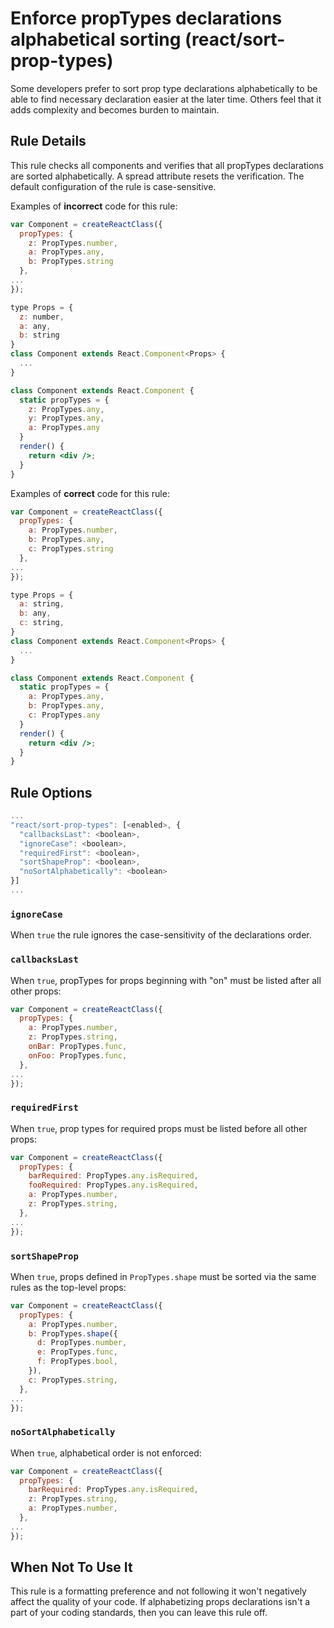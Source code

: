 # Enforce propTypes declarations alphabetical sorting (react/sort-prop-types)

Some developers prefer to sort prop type declarations alphabetically to be able to find necessary declaration easier at the later time. Others feel that it adds complexity and becomes burden to maintain.

## Rule Details

This rule checks all components and verifies that all propTypes declarations are sorted alphabetically. A spread attribute resets the verification. The default configuration of the rule is case-sensitive.

Examples of **incorrect** code for this rule:

```jsx
var Component = createReactClass({
  propTypes: {
    z: PropTypes.number,
    a: PropTypes.any,
    b: PropTypes.string
  },
...
});
```

```jsx
type Props = {
  z: number,
  a: any,
  b: string
}
class Component extends React.Component<Props> {
  ...
}
```

```jsx
class Component extends React.Component {
  static propTypes = {
    z: PropTypes.any,
    y: PropTypes.any,
    a: PropTypes.any
  }
  render() {
    return <div />;
  }
}
```

Examples of **correct** code for this rule:

```jsx
var Component = createReactClass({
  propTypes: {
    a: PropTypes.number,
    b: PropTypes.any,
    c: PropTypes.string
  },
...
});
```

```jsx
type Props = {
  a: string,
  b: any,
  c: string,
}
class Component extends React.Component<Props> {
  ...
}
```

```jsx
class Component extends React.Component {
  static propTypes = {
    a: PropTypes.any,
    b: PropTypes.any,
    c: PropTypes.any
  }
  render() {
    return <div />;
  }
}
```

## Rule Options

```js
...
"react/sort-prop-types": [<enabled>, {
  "callbacksLast": <boolean>,
  "ignoreCase": <boolean>,
  "requiredFirst": <boolean>,
  "sortShapeProp": <boolean>,
  "noSortAlphabetically": <boolean>
}]
...
```

### `ignoreCase`

When `true` the rule ignores the case-sensitivity of the declarations order.

### `callbacksLast`

When `true`, propTypes for props beginning with "on" must be listed after all other props:

```js
var Component = createReactClass({
  propTypes: {
    a: PropTypes.number,
    z: PropTypes.string,
    onBar: PropTypes.func,
    onFoo: PropTypes.func,
  },
...
});
```

### `requiredFirst`

When `true`, prop types for required props must be listed before all other props:

```js
var Component = createReactClass({
  propTypes: {
    barRequired: PropTypes.any.isRequired,
    fooRequired: PropTypes.any.isRequired,
    a: PropTypes.number,
    z: PropTypes.string,
  },
...
});
```

### `sortShapeProp`

When `true`, props defined in `PropTypes.shape` must be sorted via the same rules as the top-level props:

```js
var Component = createReactClass({
  propTypes: {
    a: PropTypes.number,
    b: PropTypes.shape({
      d: PropTypes.number,
      e: PropTypes.func,
      f: PropTypes.bool,
    }),
    c: PropTypes.string,
  },
...
});
```

### `noSortAlphabetically`

When `true`, alphabetical order is not enforced:

```js
var Component = createReactClass({
  propTypes: {
    barRequired: PropTypes.any.isRequired,
    z: PropTypes.string,
    a: PropTypes.number,
  },
...
});
```

## When Not To Use It

This rule is a formatting preference and not following it won't negatively affect the quality of your code. If alphabetizing props declarations isn't a part of your coding standards, then you can leave this rule off.
